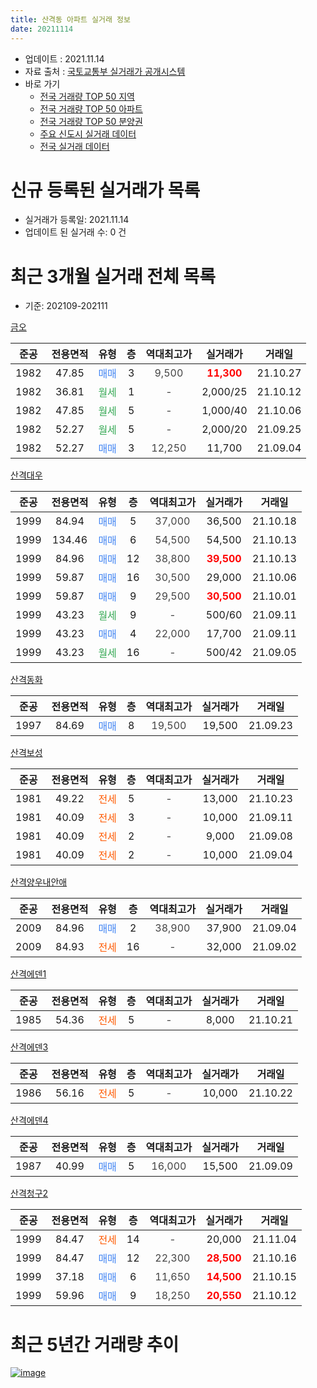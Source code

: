 ```yaml
---
title: 산격동 아파트 실거래 정보
date: 20211114
---
```


* 업데이트 : 2021.11.14
* 자료 출처 : [국토교통부 실거래가 공개시스템](http://rt.molit.go.kr)
* 바로 가기
    * [전국 거래량 TOP 50 지역](https://apt-info.github.io/apt-trade-info/tr)
    * [전국 거래량 TOP 50 아파트](https://apt-info.github.io/apt-trade-info/ta)
    * [전국 거래량 TOP 50 분양권](https://apt-info.github.io/apt-trade-info/tb)
    * [주요 신도시 실거래 데이터](https://apt-info.github.io/apt-trade-info/newtown)
    * [전국 실거래 데이터](https://apt-info.github.io/apt-trade-info/all)



<script async src="https://pagead2.googlesyndication.com/pagead/js/adsbygoogle.js"></script>
<!-- 기본광고 -->
<ins class="adsbygoogle"
     style="display:block"
     data-ad-client="ca-pub-1142216861245946"
     data-ad-slot="4805727019"
     data-ad-format="auto"
     data-full-width-responsive="true"></ins>
<script>
     (adsbygoogle = window.adsbygoogle || []).push({});
</script>


# 신규 등록된 실거래가 목록

* 실거래가 등록일: 2021.11.14
* 업데이트 된 실거래 수: 0 건




<script async src="https://pagead2.googlesyndication.com/pagead/js/adsbygoogle.js"></script>
<!-- 기본광고 -->
<ins class="adsbygoogle"
     style="display:block"
     data-ad-client="ca-pub-1142216861245946"
     data-ad-slot="4805727019"
     data-ad-format="auto"
     data-full-width-responsive="true"></ins>
<script>
     (adsbygoogle = window.adsbygoogle || []).push({});
</script>


# 최근 3개월 실거래 전체 목록
* 기준: 202109-202111


[금오](https://search.naver.com/search.naver?query=%EA%B8%88%EC%98%A4)

|준공|전용면적|유형|층|역대최고가|실거래가|거래일|
|:---:|:---:|:---:|:---:|:---:|:---:|:---:|
|1982|47.85|<span style="color:#4285F3">매매</span>|3|<span style="color:#444444">9,500</span>|<b><span style="color:#FF0000">11,300</span></b>|21.10.27|
|1982|36.81|<span style="color:#34A853">월세</span>|1|<span style="color:#444444">-</span>|2,000/25|21.10.12|
|1982|47.85|<span style="color:#34A853">월세</span>|5|<span style="color:#444444">-</span>|1,000/40|21.10.06|
|1982|52.27|<span style="color:#34A853">월세</span>|5|<span style="color:#444444">-</span>|2,000/20|21.09.25|
|1982|52.27|<span style="color:#4285F3">매매</span>|3|<span style="color:#444444">12,250</span>|11,700|21.09.04|

[산격대우](https://search.naver.com/search.naver?query=%EC%82%B0%EA%B2%A9%EB%8C%80%EC%9A%B0)

|준공|전용면적|유형|층|역대최고가|실거래가|거래일|
|:---:|:---:|:---:|:---:|:---:|:---:|:---:|
|1999|84.94|<span style="color:#4285F3">매매</span>|5|<span style="color:#444444">37,000</span>|36,500|21.10.18|
|1999|134.46|<span style="color:#4285F3">매매</span>|6|<span style="color:#444444">54,500</span>|54,500|21.10.13|
|1999|84.96|<span style="color:#4285F3">매매</span>|12|<span style="color:#444444">38,800</span>|<b><span style="color:#FF0000">39,500</span></b>|21.10.13|
|1999|59.87|<span style="color:#4285F3">매매</span>|16|<span style="color:#444444">30,500</span>|29,000|21.10.06|
|1999|59.87|<span style="color:#4285F3">매매</span>|9|<span style="color:#444444">29,500</span>|<b><span style="color:#FF0000">30,500</span></b>|21.10.01|
|1999|43.23|<span style="color:#34A853">월세</span>|9|<span style="color:#444444">-</span>|500/60|21.09.11|
|1999|43.23|<span style="color:#4285F3">매매</span>|4|<span style="color:#444444">22,000</span>|17,700|21.09.11|
|1999|43.23|<span style="color:#34A853">월세</span>|16|<span style="color:#444444">-</span>|500/42|21.09.05|

[산격동화](https://search.naver.com/search.naver?query=%EC%82%B0%EA%B2%A9%EB%8F%99%ED%99%94)

|준공|전용면적|유형|층|역대최고가|실거래가|거래일|
|:---:|:---:|:---:|:---:|:---:|:---:|:---:|
|1997|84.69|<span style="color:#4285F3">매매</span>|8|<span style="color:#444444">19,500</span>|19,500|21.09.23|

[산격보성](https://search.naver.com/search.naver?query=%EC%82%B0%EA%B2%A9%EB%B3%B4%EC%84%B1)

|준공|전용면적|유형|층|역대최고가|실거래가|거래일|
|:---:|:---:|:---:|:---:|:---:|:---:|:---:|
|1981|49.22|<span style="color:#FF5A00">전세</span>|5|<span style="color:#444444">-</span>|13,000|21.10.23|
|1981|40.09|<span style="color:#FF5A00">전세</span>|3|<span style="color:#444444">-</span>|10,000|21.09.11|
|1981|40.09|<span style="color:#FF5A00">전세</span>|2|<span style="color:#444444">-</span>|9,000|21.09.08|
|1981|40.09|<span style="color:#FF5A00">전세</span>|2|<span style="color:#444444">-</span>|10,000|21.09.04|

[산격양우내안애](https://search.naver.com/search.naver?query=%EC%82%B0%EA%B2%A9%EC%96%91%EC%9A%B0%EB%82%B4%EC%95%88%EC%95%A0)

|준공|전용면적|유형|층|역대최고가|실거래가|거래일|
|:---:|:---:|:---:|:---:|:---:|:---:|:---:|
|2009|84.96|<span style="color:#4285F3">매매</span>|2|<span style="color:#444444">38,900</span>|37,900|21.09.04|
|2009|84.93|<span style="color:#FF5A00">전세</span>|16|<span style="color:#444444">-</span>|32,000|21.09.02|

[산격에덴1](https://search.naver.com/search.naver?query=%EC%82%B0%EA%B2%A9%EC%97%90%EB%8D%B41)

|준공|전용면적|유형|층|역대최고가|실거래가|거래일|
|:---:|:---:|:---:|:---:|:---:|:---:|:---:|
|1985|54.36|<span style="color:#FF5A00">전세</span>|5|<span style="color:#444444">-</span>|8,000|21.10.21|

[산격에덴3](https://search.naver.com/search.naver?query=%EC%82%B0%EA%B2%A9%EC%97%90%EB%8D%B43)

|준공|전용면적|유형|층|역대최고가|실거래가|거래일|
|:---:|:---:|:---:|:---:|:---:|:---:|:---:|
|1986|56.16|<span style="color:#FF5A00">전세</span>|5|<span style="color:#444444">-</span>|10,000|21.10.22|

[산격에덴4](https://search.naver.com/search.naver?query=%EC%82%B0%EA%B2%A9%EC%97%90%EB%8D%B44)

|준공|전용면적|유형|층|역대최고가|실거래가|거래일|
|:---:|:---:|:---:|:---:|:---:|:---:|:---:|
|1987|40.99|<span style="color:#4285F3">매매</span>|5|<span style="color:#444444">16,000</span>|15,500|21.09.09|

[산격청구2](https://search.naver.com/search.naver?query=%EC%82%B0%EA%B2%A9%EC%B2%AD%EA%B5%AC2)

|준공|전용면적|유형|층|역대최고가|실거래가|거래일|
|:---:|:---:|:---:|:---:|:---:|:---:|:---:|
|1999|84.47|<span style="color:#FF5A00">전세</span>|14|<span style="color:#444444">-</span>|20,000|21.11.04|
|1999|84.47|<span style="color:#4285F3">매매</span>|12|<span style="color:#444444">22,300</span>|<b><span style="color:#FF0000">28,500</span></b>|21.10.16|
|1999|37.18|<span style="color:#4285F3">매매</span>|6|<span style="color:#444444">11,650</span>|<b><span style="color:#FF0000">14,500</span></b>|21.10.15|
|1999|59.96|<span style="color:#4285F3">매매</span>|9|<span style="color:#444444">18,250</span>|<b><span style="color:#FF0000">20,550</span></b>|21.10.12|



<script async src="https://pagead2.googlesyndication.com/pagead/js/adsbygoogle.js"></script>
<!-- 기본광고 -->
<ins class="adsbygoogle"
     style="display:block"
     data-ad-client="ca-pub-1142216861245946"
     data-ad-slot="4805727019"
     data-ad-format="auto"
     data-full-width-responsive="true"></ins>
<script>
     (adsbygoogle = window.adsbygoogle || []).push({});
</script>


# 최근 5년간 거래량 추이


<div style="width:100%;">
    <canvas id="deal_progress" height="200"></canvas>
</div>

<script>
new Chart(document.getElementById("deal_progress"), {
    type: 'line',
    data: {
        labels: ['16.01','16.02','16.03','16.04','16.05','16.06','16.07','16.08','16.09','16.10','16.11','16.12','17.01','17.02','17.03','17.04','17.05','17.06','17.07','17.08','17.09','17.10','17.11','17.12','18.01','18.02','18.03','18.04','18.05','18.06','18.07','18.08','18.09','18.10','18.11','18.12','19.01','19.02','19.03','19.04','19.05','19.06','19.07','19.08','19.09','19.10','19.11','19.12','20.01','20.02','20.03','20.04','20.05','20.06','20.07','20.08','20.09','20.10','20.11','20.12','21.01','21.02','21.03','21.04','21.05','21.06','21.07','21.08','21.09','21.10','21.11'],
        datasets: [{
            label: '매매/분양권',
            data: [5,5,14,10,14,7,14,12,15,16,10,10,14,17,13,10,16,20,18,15,16,19,22,12,10,16,29,20,22,23,11,17,22,25,15,7,17,19,20,24,19,4,17,17,20,29,22,8,10,22,3,8,20,17,29,30,18,38,62,43,12,23,21,12,4,15,6,5,5,9,0],
            borderColor: "rgba(66, 133, 243, 1)",
            backgroundColor: "rgba(66, 133, 243, 0.05)",
            borderWidth: 1,
            pointRadius: 0,
            fill: false,
            lineTension: 0
        },{
            label: '전/월세',
            data: [20,17,16,7,10,11,7,6,3,7,7,8,8,13,13,7,10,10,9,10,13,8,7,14,16,11,23,20,11,13,3,8,6,10,8,15,14,3,12,6,6,8,2,4,1,13,6,5,3,14,2,12,12,3,14,9,11,11,12,10,6,13,14,9,13,8,15,9,7,5,1],
            borderColor: "rgba(255, 90, 0, 1)",
            backgroundColor: "rgba(255, 90, 0, 0.05)",
            borderWidth: 1,
            pointRadius: 0,
            fill: false,
            lineTension: 0
        },{
            label: '합계',
            data: [25,22,30,17,24,18,21,18,18,23,17,18,22,30,26,17,26,30,27,25,29,27,29,26,26,27,52,40,33,36,14,25,28,35,23,22,31,22,32,30,25,12,19,21,21,42,28,13,13,36,5,20,32,20,43,39,29,49,74,53,18,36,35,21,17,23,21,14,12,14,1],
            borderColor: "rgba(0, 0, 0, 1)",
            backgroundColor: "rgba(0, 0, 0, 0.03)",
            borderWidth: 0.1,
            pointRadius: 0,
            fill: true,
            lineTension: 0
        }
        ]
    },
    options: {
        responsive: true,
        title: {
            display: false
        },
        tooltips: {
            mode: 'index',
            intersect: false
        },
        hover: {
            mode: 'nearest',
            intersect: true
        },
        scales: {
            xAxes: [{
                display: true,
                scaleLabel: {
                    display: true,
                    labelString: '년/월'
                }
            }],
            yAxes: [{
                display: true,
                ticks: {
                    suggestedMin: 0,
                },
                scaleLabel: {
                    display: true,
                    labelString: '실거래 수'
                }
            }]
        }
    }
});

</script>


[![image](https://apt-info.github.io/images/2020-01-03-apt-trade-info/1024x500.png)](https://play.google.com/store/apps/details?id=com.aptinfo.apttradeinfo)

